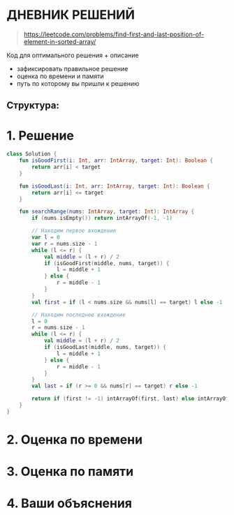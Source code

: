 # ДНЕВНИК РЕШЕНИЙ

> https://leetcode.com/problems/find-first-and-last-position-of-element-in-sorted-array/

Код для оптимального решения + описание 

- зафиксировать правильное решение
- оценка по времени и памяти
- путь по которому вы пришли к решению


## Структура:

# 1. Решение

```kotlin
class Solution {
    fun isGoodFirst(i: Int, arr: IntArray, target: Int): Boolean {
        return arr[i] < target
    }

    fun isGoodLast(i: Int, arr: IntArray, target: Int): Boolean {
        return arr[i] <= target
    }

    fun searchRange(nums: IntArray, target: Int): IntArray {
        if (nums.isEmpty()) return intArrayOf(-1, -1)

        // Находим первое вхождение
        var l = 0
        var r = nums.size - 1
        while (l <= r) {
            val middle = (l + r) / 2
            if (isGoodFirst(middle, nums, target)) {
                l = middle + 1
            } else {
                r = middle - 1
            }
        }
        val first = if (l < nums.size && nums[l] == target) l else -1

        // Находим последнее вхождение
        l = 0
        r = nums.size - 1
        while (l <= r) {
            val middle = (l + r) / 2
            if (isGoodLast(middle, nums, target)) {
                l = middle + 1
            } else {
                r = middle - 1
            }
        }
        val last = if (r >= 0 && nums[r] == target) r else -1

        return if (first != -1) intArrayOf(first, last) else intArrayOf(-1, -1)
    }
}
```


# 2. Оценка по времени


# 3. Оценка по памяти


# 4. Ваши объяснения


